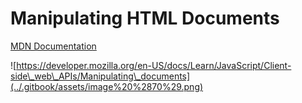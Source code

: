 # Manipulating HTML Documents

[MDN Documentation](https://developer.mozilla.org/en-US/docs/Learn/JavaScript/Client-side_web_APIs/Manipulating_documents)

![https://developer.mozilla.org/en-US/docs/Learn/JavaScript/Client-side\_web\_APIs/Manipulating\_documents](../.gitbook/assets/image%20%2870%29.png)





